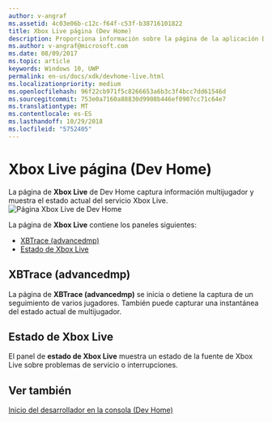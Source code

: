 ```yaml
---
author: v-angraf
ms.assetid: 4c03e06b-c12c-f64f-c53f-b38716101822
title: Xbox Live página (Dev Home)
description: Proporciona información sobre la página de la aplicación Dev Home Xbox Live para Xbox One.
ms.author: v-angraf@microsoft.com
ms.date: 08/09/2017
ms.topic: article
keywords: Windows 10, UWP
permalink: en-us/docs/xdk/devhome-live.html
ms.localizationpriority: medium
ms.openlocfilehash: 96f22cb971f5c8266653a6b3c3f4bcc7dd61546d
ms.sourcegitcommit: 753e0a7160a88830d9908b446ef0907cc71c64e7
ms.translationtype: MT
ms.contentlocale: es-ES
ms.lasthandoff: 10/29/2018
ms.locfileid: "5752405"
---
```

# <a name="xbox-live-page-dev-home"></a>Xbox Live página (Dev Home)
   
  
La página de **Xbox Live** de Dev Home captura información multijugador y muestra el estado actual del servicio Xbox Live.   
 ![Página Xbox Live de Dev Home](images/devhome_live.png)   
  
La página de **Xbox Live** contiene los paneles siguientes:   
 
   *  [XBTrace (advancedmp)](#ID4EPB)  
   *  [Estado de Xbox Live](#ID4E3B)  

 
<a id="ID4EPB"></a>

   

## <a name="xbtrace-advancedmp"></a>XBTrace (advancedmp)  
   
  
La página de **XBTrace (advancedmp)** se inicia o detiene la captura de un seguimiento de varios jugadores. También puede capturar una instantánea del estado actual de multijugador.   
  
<a id="ID4E3B"></a>

   

## <a name="xbox-live-status"></a>Estado de Xbox Live  
   
  
El panel de **estado de Xbox Live** muestra un estado de la fuente de Xbox Live sobre problemas de servicio o interrupciones.   
  
<a id="ID4EPC"></a>

   

## <a name="see-also"></a>Ver también  
 [Inicio del desarrollador en la consola (Dev Home)](dev-home.md)

  
